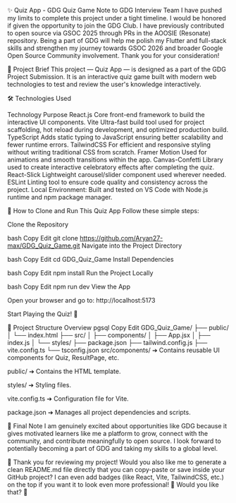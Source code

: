 ✨ Quiz App - GDG Quiz Game
Note to GDG Interview Team
I have pushed my limits to complete this project under a tight timeline. I would be honored if given the opportunity to join the GDG Club.
I have previously contributed to open source via GSOC 2025 through PRs in the AOOSIE (Resonate) repository.
Being a part of GDG will help me polish my Flutter and full-stack skills and strengthen my journey towards GSOC 2026 and broader Google Open Source Community involvement.
Thank you for your consideration!

📖 Project Brief
This project — Quiz App — is designed as a part of the GDG Project Submission.
It is an interactive quiz game built with modern web technologies to test and review the user's knowledge interactively.

🛠 Technologies Used

Technology	Purpose
React.js	Core front-end framework to build the interactive UI components.
Vite	Ultra-fast build tool used for project scaffolding, hot reload during development, and optimized production build.
TypeScript	Adds static typing to JavaScript ensuring better scalability and fewer runtime errors.
TailwindCSS	For efficient and responsive styling without writing traditional CSS from scratch.
Framer Motion	Used for animations and smooth transitions within the app.
Canvas-Confetti	Library used to create interactive celebratory effects after completing the quiz.
React-Slick	Lightweight carousel/slider component used wherever needed.
ESLint	Linting tool to ensure code quality and consistency across the project.
Local Environment:
Built and tested on VS Code with Node.js runtime and npm package manager.

🧠 How to Clone and Run This Quiz App
Follow these simple steps:

Clone the Repository

bash
Copy
Edit
git clone https://github.com/Aryan27-max/GDG_Quiz_Game.git
Navigate into the Project Directory

bash
Copy
Edit
cd GDG_Quiz_Game
Install Dependencies

bash
Copy
Edit
npm install
Run the Project Locally

bash
Copy
Edit
npm run dev
View the App

Open your browser and go to:
http://localhost:5173

Start Playing the Quiz! 🎉

📌 Project Structure Overview
pgsql
Copy
Edit
GDG_Quiz_Game/
├── public/
│   └── index.html
├── src/
│   ├── components/
│   ├── App.jsx
│   ├── index.js
│   └── styles/
├── package.json
├── tailwind.config.js
├── vite.config.ts
└── tsconfig.json
src/components/ ➔ Contains reusable UI components for Quiz, ResultPage, etc.

public/ ➔ Contains the HTML template.

styles/ ➔ Styling files.

vite.config.ts ➔ Configuration file for Vite.

package.json ➔ Manages all project dependencies and scripts.

💬 Final Note
I am genuinely excited about opportunities like GDG because it gives motivated learners like me a platform to grow, connect with the community, and contribute meaningfully to open source.
I look forward to potentially becoming a part of GDG and taking my skills to a global level.

🚀 Thank you for reviewing my project!
Would you also like me to generate a clean README.md file directly that you can copy-paste or save inside your GitHub project?
I can even add badges (like React, Vite, TailwindCSS, etc.) on the top if you want it to look even more professional! 🚀
Would you like that? 🎯
